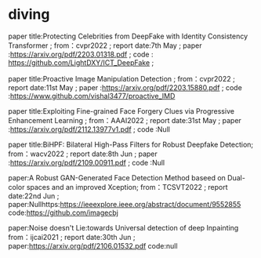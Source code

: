 # diving
paper title:Protecting Celebrities from DeepFake with Identity Consistency Transformer ; 
from：cvpr2022 ;
report date:7th May ;
paper :https://arxiv.org/pdf/2203.01318.pdf ;
code : https://github.com/LightDXY/ICT_DeepFake ;

paper title:Proactive Image Manipulation Detection ;
from：cvpr2022 ;
report date:11st May ;
paper :https://arxiv.org/pdf/2203.15880.pdf ;
code :https://www.github.com/vishal3477/proactive_IMD

paper title:Exploiting Fine-grained Face Forgery Clues via Progressive Enhancement Learning ;
from：AAAI2022 ;
report date:31st May ;
paper :https://arxiv.org/pdf/2112.13977v1.pdf ;
code :Null

paper title:BiHPF: Bilateral High-Pass Filters for Robust Deepfake Detection;
from：wacv2022 ;
report date:8th Jun ;
paper :https://arxiv.org/pdf/2109.00911.pdf ;
code :Null

paper:A Robust GAN-Generated Face Detection Method baseed
on Dual-color spaces and an improved Xception;
from：TCSVT2022 ;
report date:22nd Jun ;
paper:Nullhttps:https://ieeexplore.ieee.org/abstract/document/9552855
code:https://github.com/imagecbj


paper:Noise doesn't Lie:towards Universal detection of deep Inpainting
from：ijcai2021 ;
report date:30th Jun ;
paper:https://arxiv.org/pdf/2106.01532.pdf
code:null



